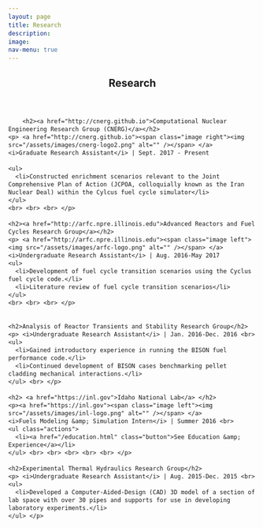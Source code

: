 ```yaml
---
layout: page
title: Research
description:
image:
nav-menu: true
---
```




<!-- Main -->
<div id="main" class="alt">

<!-- One -->
<section id="one">
	<div class="inner">
		<header class="major">
			<h1>Research</h1>
		</header>

		<h2><a href="http://cnerg.github.io">Computational Nuclear Engineering Research Group (CNERG)</a></h2>
    <p> <a href="http://cnerg.github.io"><span class="image right"><img src="/assets/images/cnerg-logo2.png" alt="" /></span> </a>
    <i>Graduate Research Assistant</i> | Sept. 2017 - Present

    <ul>
      <li>Constructed enrichment scenarios relevant to the Joint Comprehensive Plan of Action (JCPOA, colloquially known as the Iran Nuclear Deal) within the Cylcus fuel cycle simulator</li>
    </ul>
    <br> <br> <br> </p>		

    <h2><a href="http://arfc.npre.illinois.edu">Advanced Reactors and Fuel Cycles Research Group</a></h2>
    <p> <a href="http://arfc.npre.illinois.edu"><span class="image left"><img src="/assets/images/arfc-logo.png" alt="" /></span> </a>
    <i>Undergraduate Research Assistant</i> | Aug. 2016-May 2017
    <ul>
      <li>Development of fuel cycle transition scenarios using the Cyclus fuel cycle code.</li>
      <li>Literature review of fuel cycle transition scenarios</li>
    </ul>
    <br> <br> <br> </p>


    <h2>Analysis of Reactor Transients and Stability Research Group</h2>
    <p> <i>Undergraduate Research Assistant</i> | Jan. 2016-Dec. 2016 <br>
    <ul>
      <li>Gained introductory experience in running the BISON fuel performance code.</li>
      <li>Continued development of BISON cases benchmarking pellet cladding mechanical interactions.</li>
    </ul> <br> </p>

    <h2> <a href="https://inl.gov">Idaho National Lab</a> </h2>
    <p><a href="https://inl.gov"><span class="image left"><img src="/assets/images/inl-logo.png" alt="" /></span> </a>
    <i>Fuels Modeling &amp; Simulation Intern</i> | Summer 2016 <br>
    <ul class="actions">
      <li><a href="/education.html" class="button">See Education &amp; Experience</a></li>
    </ul> <br> <br> <br> <br> <br> </p>

    <h2>Experimental Thermal Hydraulics Research Group</h2>
    <p> <i>Undergraduate Research Assistant</i> | Aug. 2015-Dec. 2015 <br>
    <ul>
      <li>Developed a Computer-Aided-Design (CAD) 3D model of a section of lab space with over 30 pipes and supports for use in developing laboratory experiments.</li>
    </ul> </p>
